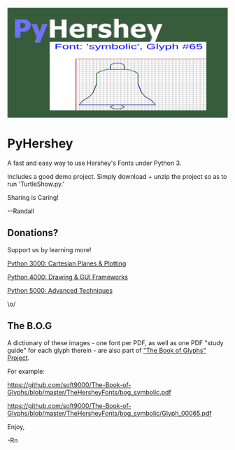 ![Logo](https://github.com/soft9000/PyHershey/blob/master/PyHersheyLogo.png)
# PyHershey
A fast and easy way to use Hershey's Fonts under Python 3.

Includes a good demo project. Simply download + unzip the project so as to run 'TurtleShow.py.'


Sharing is Caring!

--Randall

## Donations? 

Support us by learning more!

[Python 3000: Cartesian Planes & Plotting](https://www.udemy.com/course/introduction-to-turtle-graphics/?referralCode=640D3C0F33837ADAE793)

[Python 4000: Drawing & GUI Frameworks](https://www.udemy.com/course/more-turtle-graphics/?referralCode=175F15EB2C2214789B54)

[Python 5000: Advanced Techniques](https://www.udemy.com/course/turtle-graphics-modeling-simulation/?referralCode=3E1EE4F426B1FFA945EB)

\o/


## The B.O.G

A dictionary of these images - one font per PDF, as well as one PDF "study guide" for each glyph therein - are also part of ["The Book of Glyphs" Project](https://github.com/soft9000/The-Book-of-Glyphs).

For example:

https://github.com/soft9000/The-Book-of-Glyphs/blob/master/TheHersheyFonts/bog_symbolic.pdf

https://github.com/soft9000/The-Book-of-Glyphs/blob/master/TheHersheyFonts/bog_symbolic/Glyph_00065.pdf

Enjoy,

-Rn
